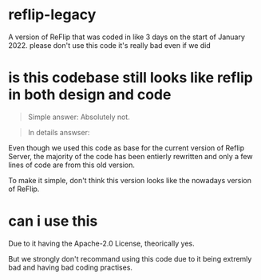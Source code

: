# reflip-legacy
A version of ReFlip that was coded in like 3 days on the start of January 2022. please don't use this code it's really bad even if we did
# is this codebase still looks like reflip in both design and code
> Simple answer: Absolutely not.

> In details answser:

Even though we used this code as base for the current version of Reflip Server, the majority of the code has been entierly rewritten and only a few lines of code are from this old version.

To make it simple, don't think this version looks like the nowadays version of ReFlip.
# can i use this
Due to it having the Apache-2.0 License, theorically yes.

But we strongly don't recommand using this code due to it being extremly bad and having bad coding practises.
